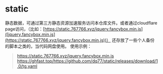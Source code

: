 # static

静态数据，可通过第三方静态资源加速服务访问本仓库文件。或者通过cloudflare page访问，（比如：[https://static.767766.xyz/jquery.fancybox.min.js]([jquery.fancybox.min.js](https://static.767766.xyz/jquery.fancybox.min.js))）
还存放了一些个人备份的脚本之类的，当代码网盘使用。
使用示例：

>
> https://static.767766.xyz/jquery.fancybox.min.js
> https://ghfast.top/https://github.com/dq77/static/releases/download/1.0/tg.yaml

